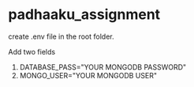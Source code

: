 # padhaaku_assignment
create .env file in the root folder.

Add two fields

1.  DATABASE_PASS="YOUR MONGODB PASSWORD"
2.  MONGO_USER="YOUR MONGODB USER"
